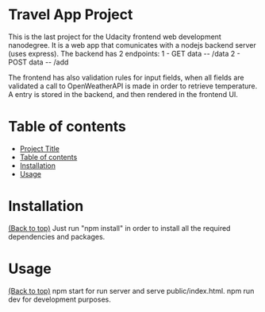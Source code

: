 <!-- Add banner here -->

# Travel App Project
This is the last project for the Udacity frontend web development nanodegree.
It is a web app that comunicates with a nodejs backend server (uses express).
The backend has 2 endpoints:
1 - GET data -- /data
2 - POST data -- /add

The frontend has also validation rules for input fields, when all fields are validated a call to OpenWeatherAPI is made in order to retrieve temperature.
A entry is stored in the backend, and then rendered in the frontend UI.


# Table of contents

- [Project Title](#weather-journal-app-project)
- [Table of contents](#table-of-contents)
- [Installation](#installation)
- [Usage](#usage)

# Installation
[(Back to top)](#table-of-contents)
Just run "npm install" in order to install all the required dependencies and packages.


# Usage
[(Back to top)](#table-of-contents)
npm start for run server and serve public/index.html.
npm run dev for development purposes.